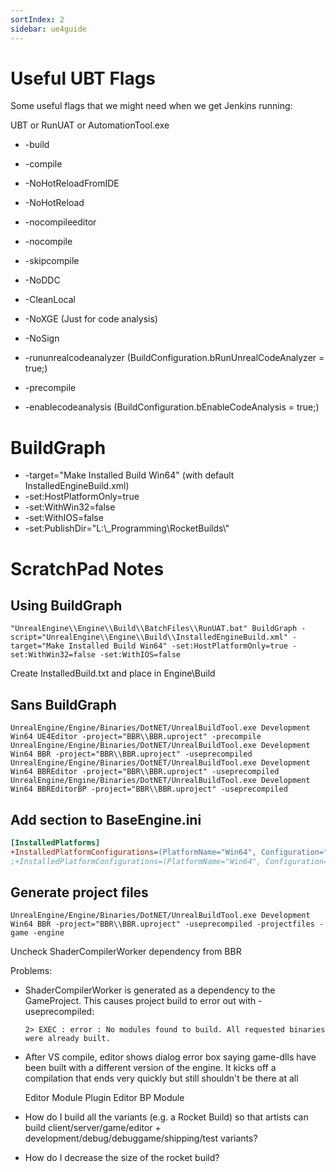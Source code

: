 ```yaml
---
sortIndex: 2
sidebar: ue4guide
---
```


# Useful UBT Flags

Some useful flags that we might need when we get Jenkins running:

UBT or RunUAT or AutomationTool.exe

- \-build

- \-compile

- \-NoHotReloadFromIDE

- \-NoHotReload

- \-nocompileeditor

- \-nocompile

- \-skipcompile

- \-NoDDC

- \-CleanLocal

- \-NoXGE (Just for code analysis)

- \-NoSign

- \-rununrealcodeanalyzer (BuildConfiguration.bRunUnrealCodeAnalyzer = true;)

- \-precompile

- \-enablecodeanalysis (BuildConfiguration.bEnableCodeAnalysis = true;)

# BuildGraph

- \-target="Make Installed Build Win64" (with default InstalledEngineBuild.xml)
- \-set:HostPlatformOnly=true
- \-set:WithWin32=false
- \-set:WithIOS=false
- \-set:PublishDir="L:\\\_Programming\\RocketBuilds\\"

# ScratchPad Notes

## Using BuildGraph

```batch
"UnrealEngine\\Engine\\Build\\BatchFiles\\RunUAT.bat" BuildGraph -script="UnrealEngine\\Engine\\Build\\InstalledEngineBuild.xml" -target="Make Installed Build Win64" -set:HostPlatformOnly=true -set:WithWin32=false -set:WithIOS=false
```

Create InstalledBuild.txt and place in Engine\\Build

## Sans BuildGraph

```batch
UnrealEngine/Engine/Binaries/DotNET/UnrealBuildTool.exe Development Win64 UE4Editor -project="BBR\\BBR.uproject" -precompile
UnrealEngine/Engine/Binaries/DotNET/UnrealBuildTool.exe Development Win64 BBR -project="BBR\\BBR.uproject" -useprecompiled
UnrealEngine/Engine/Binaries/DotNET/UnrealBuildTool.exe Development Win64 BBREditor -project="BBR\\BBR.uproject" -useprecompiled
UnrealEngine/Engine/Binaries/DotNET/UnrealBuildTool.exe Development Win64 BBREditorBP -project="BBR\\BBR.uproject" -useprecompiled
```

## Add section to BaseEngine.ini

```ini
[InstalledPlatforms]
+InstalledPlatformConfigurations=(PlatformName="Win64", Configuration="Development", PlatformType="Editor")
;+InstalledPlatformConfigurations=(PlatformName="Win64", Configuration="Development", PlatformType="Game")
```

## Generate project files

```batch
UnrealEngine/Engine/Binaries/DotNET/UnrealBuildTool.exe Development Win64 BBR -project="BBR\\BBR.uproject" -useprecompiled -projectfiles -game -engine
```

Uncheck ShaderCompilerWorker dependency from BBR

Problems:

- ShaderCompilerWorker is generated as a dependency to the GameProject. This causes project build to error out with -useprecompiled:

  ```batch
  2> EXEC : error : No modules found to build. All requested binaries were already built.
  ```

- After VS compile, editor shows dialog error box saying game-dlls have been built with a different version of the engine. It kicks off a compilation that ends very quickly but still shouldn't be there at all

  Editor Module
  Plugin
  Editor BP Module

- How do I build all the variants (e.g. a Rocket Build) so that artists can build client/server/game/editor + development/debug/debuggame/shipping/test variants?
- How do I decrease the size of the rocket build?

